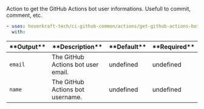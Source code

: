 <!-- start branding -->
<!-- end branding -->
<!-- start title -->
<!-- end title -->
<!-- start badges -->
<!-- end badges -->
<!-- start description -->

Action to get the GitHub Actions bot user informations. Usefull to commit, comment, etc.

<!-- end description -->
<!-- start contents -->
<!-- end contents -->
<!-- start usage -->

```yaml
- uses: hoverkraft-tech/ci-github-common/actions/get-github-actions-bot-user@v0.7.5
  with:
```

<!-- end usage -->
<!-- start inputs -->
<!-- end inputs -->
<!-- start outputs -->

| \***\*Output\*\*** | \***\*Description\*\***            | \***\*Default\*\*** | \***\*Required\*\*** |
| ------------------ | ---------------------------------- | ------------------- | -------------------- |
| <code>email</code> | The GitHub Actions bot user email. | undefined           | undefined            |
| <code>name</code>  | The GitHub Actions bot username.   | undefined           | undefined            |

<!-- end outputs -->
<!-- start [.github/ghadocs/examples/] -->
<!-- end [.github/ghadocs/examples/] -->
